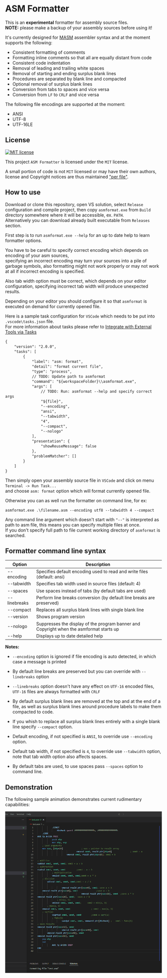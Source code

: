 
# ASM Formatter

This is an **experimental** formatter for assembly source files.\
**NOTE:** please make a backup of your assembly sources before using it!

It's currently designed for [MASM][masm] assembler syntax and at the moment supports the following:

- Consistent formatting of comments
- Formatting inline comments so that all are equally distant from code
- Consistent code indentation
- Removal of leading and trailing white spaces
- Removal of starting and ending surplus blank lines
- Procedures are separated by blank line and compacted
- Optional removal of surplus blank lines
- Conversion from tabs to spaces and vice versa
- Conversion from `LF` to `CRLF` and vice versa

The following file encodings are supported at the moment:

- ANSI
- UTF-8
- UTF-16LE

## License

[![MIT license][badge license]](/LICENSE "View license")

This project `ASM Formatter` is licensed under the `MIT` license.

A small portion of code is not `MIT` licensed or may have their own authors,\
license and Copyright notices are thus maintained ["per file"][file scope].

## How to use

Download or clone this repository, open VS solution, select `Release` configuration and compile project,
then copy `asmformat.exe` from `Build` directory somewhere where it will be accessible, ex. `PATH`.\
Alternatively you can download already built executable from `Releases` section.

First step is to run `asmformat.exe --help` for an up to date help to learn formatter options.

You have to be careful to specify correct encoding which depends on encoding of your asm sources,\
specifying an incorrect encoding may turn your sources into a pile of garbage symbols, also formatting
might not work properly or may not work at all if incorrect encoding is specified.

Also tab width option must be correct, which depends on your editor configuration,
specifying incorrect tab width will produce unexpected results.

Depending on your editor you should configure it so that `asmformat` is executed on demand for
currently opened file.

Here is a sample task configuration for `VSCode` which needs to be put into `.vscode\tasks.json` file.\
For more information about tasks please refer to [Integrate with External Tools via Tasks][tasks]

```jsonc
{
	"version": "2.0.0",
	"tasks": [
		{
			"label": "asm: format",
			"detail": "format current file",
			"type": "process",
			// TODO: Update path to asmformat
			"command": "${workspaceFolder}\\asmformat.exe",
			"args": [
				// TODO: Run: asmformat --help and specify correct args
				"${file}",
				"--encoding",
				"ansi",
				"--tabwidth",
				"4",
				"--compact",
				"--nologo"
			],
			"presentation": {
				"showReuseMessage": false
			},
			"problemMatcher": []
		}
	]
}
```

Then simply open your assembly source file in `VSCode` and click on menu `Terminal -> Run Task...`\
and choose `asm: format` option which will format currently opened file.

Otherwise you can as well run the formatter on command line, for ex:

```batch
asmformat.exe .\filename.asm --encoding utf8 --tabwidth 4 --compact
```

Any command line argument which doesn't start with `"--"` is interpreted as path to asm file,
this means you can specify multiple files at once.\
If you don't specify full path to file current working directory of `asmformat` is searched.

## Formatter command line syntax

| Option         | Description                                                                              |
| -------------- | -----------------------------------------------------------------------------------------|
| --encoding     | Specifies default encoding used to read and write files (default: ansi)                  |
| --tabwidth     | Specifies tab width used in source files (default: 4)                                    |
| --spaces       | Use spaces instead of tabs (by default tabs are used)                                    |
| --linebreaks   | Perform line breaks conversion (by default line breaks are preserved)                    |
| --compact      | Replaces all surplus blank lines with single blank line                                  |
| --version      | Shows program version                                                                    |
| --nologo       | Suppresses the display of the program banner and Copyright when the asmformat starts up  |
| --help         | Displays up to date detailed help                                                        |

**Notes:**

- `--encoding` option is ignored if file encoding is auto detected, in which case a message is printed

- By default line breaks are preserved but you can override with `--linebreaks` option

- `--linebreaks` option doesn't have any effect on `UTF-16` encoded files, `UTF-16` files are always formatted with `CRLF`

- By default surplus blank lines are removed at the top and at the end of a file,
  as well as surplus blank lines around procedure labels to make them compacted to code.

- If you whish to replace all surplus blank lines entirely with a single blank line specify `--compact` option.

- Default encoding, if not specified is `ANSI`, to override use `--encoding` option.

- Default tab width, if not specified is `4`, to override use `--tabwidth` option,\
  note that tab width option also affects spaces.

- By default tabs are used, to use spaces pass `--spaces` option to command line.

## Demonstration

The following sample animation demonstrates current rudimentary capabilities:

![Demonstration](/assets/demonstration.gif)

[masm]: https://learn.microsoft.com/en-us/cpp/assembler/masm/microsoft-macro-assembler-reference
[badge license]: https://img.shields.io/static/v1?label=License&message=MIT&color=success&style=plastic
[file scope]: https://softwarefreedom.org/resources/2012/ManagingCopyrightInformation.html#maintaining-file-scope-copyright-notices
[tasks]: https://code.visualstudio.com/docs/editor/tasks
